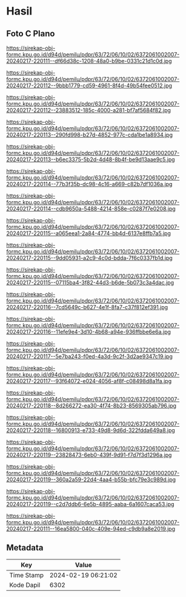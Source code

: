 # Hasil

## Foto C Plano

https://sirekap-obj-formc.kpu.go.id/d94d/pemilu/pdpr/63/72/06/10/02/6372061002007-20240217-220111--df66d38c-1208-48a0-b9be-0331c21d1c0d.jpg

https://sirekap-obj-formc.kpu.go.id/d94d/pemilu/pdpr/63/72/06/10/02/6372061002007-20240217-220112--9bbb1779-cd59-4961-8f4d-49b54fee0512.jpg

https://sirekap-obj-formc.kpu.go.id/d94d/pemilu/pdpr/63/72/06/10/02/6372061002007-20240217-220112--23883512-185c-4000-a281-bf7af5684f82.jpg

https://sirekap-obj-formc.kpu.go.id/d94d/pemilu/pdpr/63/72/06/10/02/6372061002007-20240217-220113--290fd998-b27d-4852-977c-cda1be1a8934.jpg

https://sirekap-obj-formc.kpu.go.id/d94d/pemilu/pdpr/63/72/06/10/02/6372061002007-20240217-220113--b6ec3375-5b2d-4d48-8b4f-be9d13aae9c5.jpg

https://sirekap-obj-formc.kpu.go.id/d94d/pemilu/pdpr/63/72/06/10/02/6372061002007-20240217-220114--77b3f35b-dc98-4c16-a669-c82b7df1036a.jpg

https://sirekap-obj-formc.kpu.go.id/d94d/pemilu/pdpr/63/72/06/10/02/6372061002007-20240217-220114--cdb9650a-5488-4214-858e-c0287f7e0208.jpg

https://sirekap-obj-formc.kpu.go.id/d94d/pemilu/pdpr/63/72/06/10/02/6372061002007-20240217-220115--a065eea1-2a84-4774-bb4d-6137e8ffb7a5.jpg

https://sirekap-obj-formc.kpu.go.id/d94d/pemilu/pdpr/63/72/06/10/02/6372061002007-20240217-220115--9dd05931-a2c9-4c0d-bdda-7f6c0337fb1d.jpg

https://sirekap-obj-formc.kpu.go.id/d94d/pemilu/pdpr/63/72/06/10/02/6372061002007-20240217-220115--07115ba4-3f82-44d3-b6de-5b073c3a4dac.jpg

https://sirekap-obj-formc.kpu.go.id/d94d/pemilu/pdpr/63/72/06/10/02/6372061002007-20240217-220116--7cd5649c-b627-4e1f-8fa7-c37f812ef391.jpg

https://sirekap-obj-formc.kpu.go.id/d94d/pemilu/pdpr/63/72/06/10/02/6372061002007-20240217-220116--11efe9e4-3d10-4b68-a94e-936ffbbe6e6a.jpg

https://sirekap-obj-formc.kpu.go.id/d94d/pemilu/pdpr/63/72/06/10/02/6372061002007-20240217-220117--5e7ba243-f0ed-4a3d-9c2f-3d2ae9347c19.jpg

https://sirekap-obj-formc.kpu.go.id/d94d/pemilu/pdpr/63/72/06/10/02/6372061002007-20240217-220117--93f64072-e024-4056-af8f-c08498d8a1fa.jpg

https://sirekap-obj-formc.kpu.go.id/d94d/pemilu/pdpr/63/72/06/10/02/6372061002007-20240217-220118--8d266272-ea30-4f74-8b23-8569305ab796.jpg

https://sirekap-obj-formc.kpu.go.id/d94d/pemilu/pdpr/63/72/06/10/02/6372061002007-20240217-220118--16800913-e733-49d8-9d6d-322fdda649a8.jpg

https://sirekap-obj-formc.kpu.go.id/d94d/pemilu/pdpr/63/72/06/10/02/6372061002007-20240217-220119--23828473-6eb0-439f-9d91-f7d7f3d1296a.jpg

https://sirekap-obj-formc.kpu.go.id/d94d/pemilu/pdpr/63/72/06/10/02/6372061002007-20240217-220119--360a2a59-22d4-4aa4-b55b-bfc79e3c989d.jpg

https://sirekap-obj-formc.kpu.go.id/d94d/pemilu/pdpr/63/72/06/10/02/6372061002007-20240217-220119--c2d7ddb6-6e5b-4895-aaba-6a1607caca53.jpg

https://sirekap-obj-formc.kpu.go.id/d94d/pemilu/pdpr/63/72/06/10/02/6372061002007-20240217-220111--16ea5800-040c-409e-94ed-c9db9a8e2019.jpg


## Metadata

| Key        | Value               |
| ---------- | ------------------- |
| Time Stamp | 2024-02-19 06:21:02 |
| Kode Dapil | 6302                |



